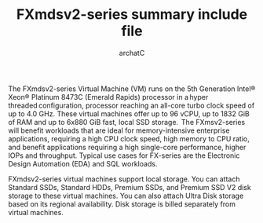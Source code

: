 ﻿---
title: FXmdsv2-series summary include file
description: Include file for FXmdsv2-series summary
author: archatC
ms.topic: include
ms.service: azure-virtual-machines
ms.subservice: sizes
ms.date: 08/29/2024
ms.author: archat
ms.reviewer: mattmcinnes
ms.custom: include file
---
The FXmdsv2-series Virtual Machine (VM) runs on the 5th Generation Intel® Xeon® Platinum 8473C (Emerald Rapids) processor in a hyper threaded configuration, processor reaching an all-core turbo clock speed of up to 4.0 GHz. These virtual machines offer up to 96 vCPU, up to 1832 GiB of RAM and up to 6x880 GiB fast, local SSD storage.  The FXmsv2-series will benefit workloads that are ideal for memory-intensive enterprise applications, requiring a high CPU clock speed, high memory to CPU ratio, and benefit applications requiring a high single-core performance, higher IOPs and throughput. Typical use cases for FX-series are the Electronic Design Automation (EDA) and SQL workloads. 

FXmdsv2-series virtual machines support local storage. You can attach Standard SSDs, Standard HDDs, Premium SSDs, and Premium SSD V2 disk storage to these virtual machines. You can also attach Ultra Disk storage based on its regional availability. Disk storage is billed separately from virtual machines.
